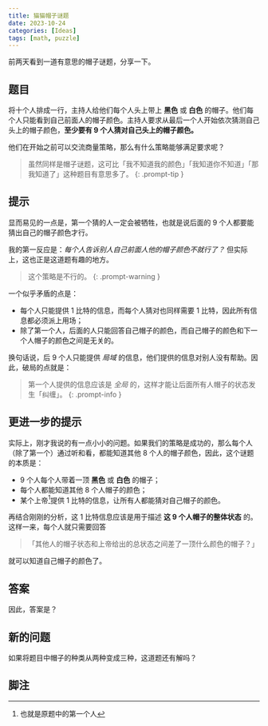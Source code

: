 ```yaml
---
title: 猫猫帽子谜题
date: 2023-10-24
categories: [Ideas]
tags: [math, puzzle]
---
```


前两天看到一道有意思的帽子谜题，分享一下。

## 题目

将十个人排成一行，主持人给他们每个人头上带上 **黑色** 或 **白色** 的帽子。他们每个人只能看到自己前面人的帽子颜色。主持人要求从最后一个人开始依次猜测自己头上的帽子颜色，**至少要有 9 个人猜对自己头上的帽子颜色。**

他们在开始之前可以交流商量策略，那么有什么策略能够满足要求呢？

> 虽然同样是帽子谜题，这可比「我不知道我的颜色」「我知道你不知道」「那我知道了」这种题目有意思多了。
{: .prompt-tip }

## 提示

显而易见的一点是，第一个猜的人一定会被牺牲，也就是说后面的 9 个人都要能猜出自己的帽子颜色才行。

我的第一反应是：*每个人告诉别人自己前面人他的帽子颜色不就行了？* 但实际上，这也正是这道题有趣的地方。

> 这个策略是不行的。
{: .prompt-warning }

一个似乎矛盾的点是：
- 每个人只能提供 1 比特的信息，而每个人猜对也同样需要 1 比特，因此所有信息都必须派上用场；
- 除了第一个人，后面的人只能回答自己帽子的颜色，而自己帽子的颜色和下一个人帽子的颜色之间是无关的。

换句话说，后 9 个人只能提供 *局域* 的信息，他们提供的信息对别人没有帮助。因此，破局的点就是：

> 第一个人提供的信息应该是 *全局* 的，这样才能让后面所有人帽子的状态发生「纠缠」。
{: .prompt-info }

## 更进一步的提示

实际上，刚才我说的有一点小小的问题。如果我们的策略是成功的，那么每个人（除了第一个）通过听和看，都能知道其他 8 个人的帽子颜色，因此，这个谜题的本质是：
- 9 个人每个人带着一顶 **黑色** 或 **白色** 的帽子；
- 每个人都能知道其他 8 个人帽子的颜色；
- 某个上帝[^god]提供 1 比特的信息，让所有人都能猜对自己帽子的颜色。

再结合刚刚的分析，这 1 比特信息应该是用于描述 **这 9 个人帽子的整体状态** 的。这样一来，每个人就只需要回答

> 「其他人的帽子状态和上帝给出的总状态之间差了一顶什么颜色的帽子？」

就可以知道自己帽子的颜色了。

## 答案

因此，答案是？

## 新的问题

如果将题目中帽子的种类从两种变成三种，这道题还有解吗？

## 脚注

[^god]: 也就是原题中的第一个人